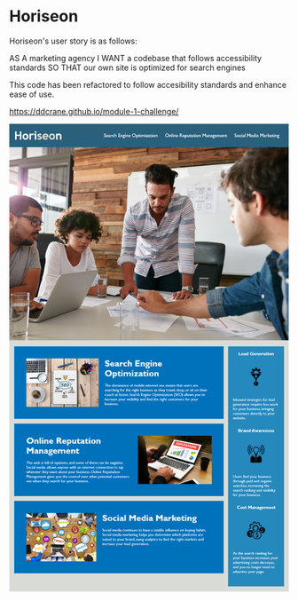 # Horiseon 

Horiseon's user story is as follows:

AS A marketing agency
I WANT a codebase that follows accessibility standards
SO THAT our own site is optimized for search engines

This code has been refactored to follow accesibility standards and enhance ease of use.

https://ddcrane.github.io/module-1-challenge/


<img src="./assets/images/screenshot.png" />
